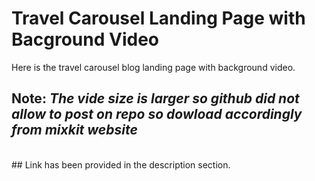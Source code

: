 # Travel Carousel Landing Page with Bacground Video
Here is the travel carousel blog landing page with background video.

## Note: *The vide size is larger so github did not allow to post on repo so dowload accordingly from mixkit website* 
<br />
## Link has been provided in the description section.
